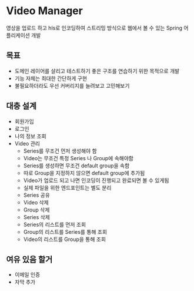 # Video Manager
영상을 업로드 하고 hls로 인코딩하여 스트리밍 방식으로 웹에서 볼 수 있는 Spring 어플리케이션 개발

## 목표
- 도메인 레이어를 살리고 테스트하기 좋은 구조를 연습하기 위한 목적으로 개발
- 기능 자체는 최대한 간단하게 구현
- 불필요하더라도 우선 커버리지를 늘려보고 고민해보기

## 대충 설계
- 회원가입
- 로그인
- 나의 정보 조회
- Video 관리
  - Series를 무조건 먼저 생성해야 함
  - Video는 무조건 특정 Series 나 Group에 속해야함
  - Series를 생성하면 무조건 default group을 속함
  - 따로 Group을 지정하지 않으면 default group에 추가됨
  - Video가 업로드 되고 나면 인코딩이 진행되고 완료되면 볼 수 있게됨
  - 실제 파일을 위한 엔드포인트는 별도 분리
  - Series 공유
  - Video 삭제
  - Group 삭제
  - Series 삭제
  - Series의 리스트를 먼저 조회
  - Group의 리스트를 Series를 통해 조회
  - Video의 리스트를 Group을 통해 조회

## 여유 있음 할거
- 이메일 인증
- 자막 추가